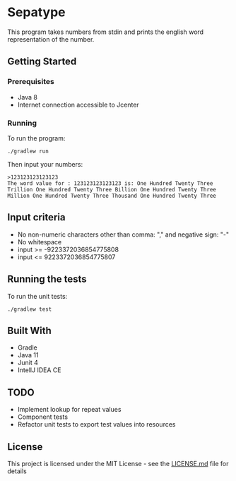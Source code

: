 
# Sepatype

This program takes numbers from stdin and prints the english word representation of the number.
## Getting Started


### Prerequisites

* Java 8
* Internet connection accessible to Jcenter

### Running

To run the program:

```
./gradlew run
```

Then input your numbers:
```
>123123123123123
The word value for : 123123123123123 is: One Hundred Twenty Three Trillion One Hundred Twenty Three Billion One Hundred Twenty Three Million One Hundred Twenty Three Thousand One Hundred Twenty Three

```

## Input criteria

 - No non-numeric characters other than comma: "," and negative sign: "-"
 - No whitespace
 - input >= -9223372036854775808
 - input <= 9223372036854775807

## Running the tests


To run the unit tests:
```
./gradlew test
```



## Built With

* Gradle
* Java 11
* Junit 4
* IntellJ IDEA CE


## TODO
* Implement lookup for repeat values
* Component tests
* Refactor unit tests to export test values into resources

## License

This project is licensed under the MIT License - see the [LICENSE.md](LICENSE.md) file for details
